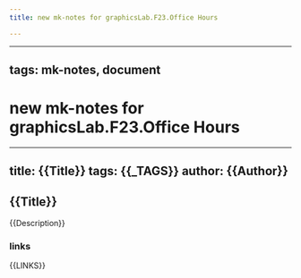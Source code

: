 ```yaml
---
title: new mk-notes for graphicsLab.F23.Office Hours

---
```



---
tags: mk-notes, document
---
# new mk-notes for graphicsLab.F23.Office Hours

---
title: {{Title}}
tags: {{_TAGS}}
author: {{Author}}
---

## {{Title}}

{{Description}}

### links

{{LINKS}}
